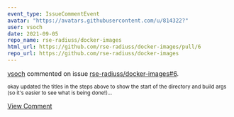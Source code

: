 ```yaml
---
event_type: IssueCommentEvent
avatar: "https://avatars.githubusercontent.com/u/814322?"
user: vsoch
date: 2021-09-05
repo_name: rse-radiuss/docker-images
html_url: https://github.com/rse-radiuss/docker-images/pull/6
repo_url: https://github.com/rse-radiuss/docker-images
---
```


<a href='https://github.com/vsoch' target='_blank'>vsoch</a> commented on issue <a href='https://github.com/rse-radiuss/docker-images/pull/6' target='_blank'>rse-radiuss/docker-images#6</a>.

<small>okay updated the titles in the steps above to show the start of the directory and build args (so it's easier to see what is being done!)...</small>

<a href='https://github.com/rse-radiuss/docker-images/pull/6' target='_blank'>View Comment</a>